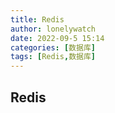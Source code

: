 ```yaml
---
title: Redis
author: lonelywatch
date: 2022-09-5 15:14
categories: [数据库]
tags: [Redis,数据库]
---
```


## Redis

